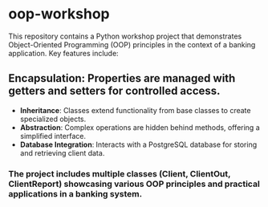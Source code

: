 # oop-workshop
 This repository contains a Python workshop project that demonstrates Object-Oriented Programming (OOP) principles in the context of a banking application. Key features include:

## Encapsulation: Properties are managed with getters and setters for controlled access.
- **Inheritance**: Classes extend functionality from base classes to create specialized objects.
- **Abstraction**: Complex operations are hidden behind methods, offering a simplified interface.
- **Database Integration**: Interacts with a PostgreSQL database for storing and retrieving client data.
### The project includes multiple classes (Client, ClientOut, ClientReport) showcasing various OOP principles and practical applications in a banking system.
